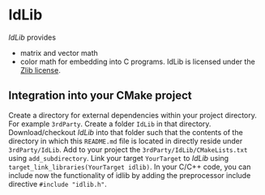 # IdLib
*IdLib* provides
- matrix and vector math
- color math
for embedding into C programs.
IdLib is licensed under the [Zlib license](LICENSE).

## Integration into your CMake project
Create a directory for external dependencies within your project directory.
For example `3rdParty`. Create a folder `IdLib` in that directory.
Download/checkout *IdLib* into that folder such that the contents of the directory
in which this `README.md` file is located in directly reside under `3rdParty/IdLib`.
Add to your project the `3rdParty/IdLib/CMakeLists.txt` using `add_subdirectory`.
Link your target `YourTarget` to *IdLib* using `target_link_libraries(YourTarget idlib)`.
In your C/C++ code, you can include now the functionality of idlib by adding the preprocessor include directive `#include "idlib.h"`.
